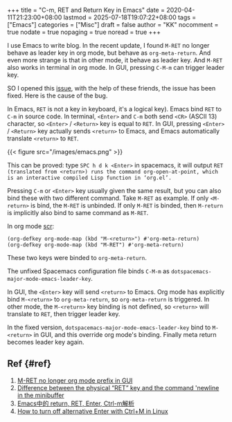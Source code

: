 +++
title = "C-m, RET and Return Key in Emacs"
date = 2020-04-11T21:23:00+08:00
lastmod = 2025-07-18T19:07:22+08:00
tags = ["Emacs"]
categories = ["Misc"]
draft = false
author = "KK"
nocomment = true
nodate = true
nopaging = true
noread = true
+++

I use Emacs to write blog. In the recent update, I found `M-RET` no longer behave as leader key in org mode, but behave as `org-meta-return`. And even more strange is that in other mode, it behave as leader key. And `M-RET` also works in terminal in org mode. In GUI, pressing `C-M-m` can trigger leader key.

SO I opened this [issue](https://github.com/syl20bnr/spacemacs/issues/13374), with the help of these friends, the issue has been fixed. Here is the cause of the bug.

In Emacs, `RET` is not a key in keyboard, it's a logical key). Emacs bind `RET` to `C-m` in source code. In terminal, `<Enter>` and `C-m` both send `<CR>` (ASCII 13) character, so `<Enter>` / `<Return>` key is equal to `RET`. In GUI, pressing `<Enter>` / `<Return>` key actually sends `<return>` to Emacs, and Emacs automatically translate `<return>` to `RET`.

{{< figure src="/images/emacs.png" >}}

This can be proved: type `SPC h d k <Enter>` in spacemacs, it will output `RET (translated from <return>) runs the command org-open-at-point, which is an
interactive compiled Lisp function in ‘org.el’.`

Pressing `C-m` or `<Enter>` key usually given the same result, but you can also bind these with two different command. Take `M-RET` as example. If only `<M-return>` is bind, the `M-RET` is unbinded. If only `M-RET` is binded, then `M-return` is implicitly also bind to same command as `M-RET`.

In org mode [scr](https://github.com/bzg/org-mode/blob/093e65ecc74767fb6452f5b9cf13abc4c2f44917/lisp/org-keys.el#L468-L469):

```elisp
(org-defkey org-mode-map (kbd "M-<return>") #'org-meta-return)
(org-defkey org-mode-map (kbd "M-RET") #'org-meta-return)
```

These two keys were binded to `org-meta-return`.

The unfixed Spacemacs configuration file binds `C-M-m` as `dotspacemacs-major-mode-emacs-leader-key`.

In GUI, the `<Enter>` key will send `<return>` to Emacs. Org mode has explicitly bind `M-<return>` to `org-meta-return`, so `org-meta-return` is triggered. In other mode, the `M-<return>` key binding is not defined, so `<return>` will translate to `RET`, then trigger leader key.

In the fixed version, `dotspacemacs-major-mode-emacs-leader-key` bind to `M-<return>` in GUI, and this override org mode's binding. Finally meta return becomes leader key again.


## Ref {#ref}

1.  [M-RET no longer org mode prefix in GUI](https://github.com/syl20bnr/spacemacs/issues/13374)
2.  [Difference between the physical “RET” key and the command 'newline in the minibuffer](https://emacs.stackexchange.com/questions/14943/difference-between-the-physical-ret-key-and-the-command-newline-in-the-minibu)
3.  [Emacs中的 return, RET, Enter, Ctrl-m解析](http://www.zhangley.com/article/emacs-ret/)
4.  [How to turn off alternative Enter with Ctrl+M in Linux](https://stackoverflow.com/questions/2298811/how-to-turn-off-alternative-enter-with-ctrlm-in-linux/)
